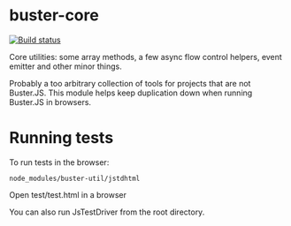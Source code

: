 # buster-core

[![Build status](https://secure.travis-ci.org/busterjs/buster-core.png?branch=master)](http://travis-ci.org/busterjs/buster-core)

Core utilities: some array methods, a few async flow control helpers,
event emitter and other minor things.

Probably a too arbitrary collection of tools for projects that are not
Buster.JS. This module helps keep duplication down when running Buster.JS
in browsers.

# Running tests

To run tests in the browser:

    node_modules/buster-util/jstdhtml

Open test/test.html in a browser

You can also run JsTestDriver from the root directory.
